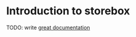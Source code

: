 # Introduction to storebox

TODO: write [great documentation](http://jacobian.org/writing/great-documentation/what-to-write/)

